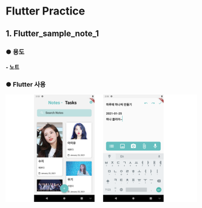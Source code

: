 # Flutter Practice

## 1. Flutter_sample_note_1

### 	● 용도

#### 			- 노트

### 	● Flutter 사용

![flutter_sample_note_1](./images/flutter_sample_note_1.png)

